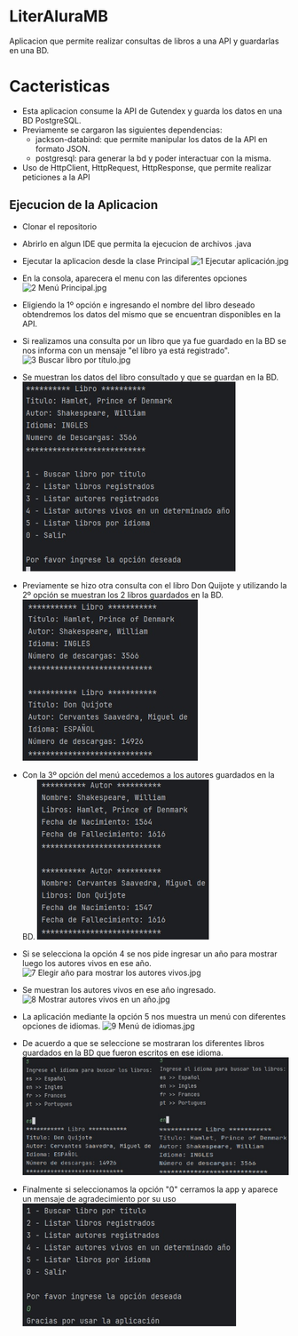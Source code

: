 # LiterAluraMB
Aplicacion que permite realizar consultas de libros a una API y guardarlas en una BD.

# Cacteristicas
- Esta aplicacion consume la API de Gutendex y guarda los datos en una BD PostgreSQL.
- Previamente se cargaron las siguientes dependencias:
  - jackson-databind: que permite manipular los datos de la API en formato JSON.
  - postgresql: para generar la bd y poder interactuar con la misma.
- Uso de HttpClient, HttpRequest, HttpResponse, que permite realizar peticiones a la API

##  Ejecucion de la Aplicacion
- Clonar el repositorio
- Abrirlo en algun IDE que permita la ejecucion de archivos .java
- Ejecutar la aplicacion desde la clase Principal
![1 Ejecutar aplicación.jpg](1%20Ejecutar%20aplicaci%F3n.jpg)

- En la consola, aparecera el menu con las diferentes opciones
![2 Menú Principal.jpg](2%20Men%FA%20Principal.jpg)

- Eligiendo la 1º opción e ingresando el nombre del libro deseado obtendremos los datos del mismo que se encuentran disponibles en la API.
- Si realizamos una consulta por un libro que ya fue guardado en la BD se nos informa con un mensaje "el libro ya está registrado". 
![3 Buscar libro por título.jpg](3%20Buscar%20libro%20por%20t%EDtulo.jpg)

- Se muestran los datos del libro consultado y que se guardan en la BD.
![4 Mostrar libro.jpg](4%20Mostrar%20libro.jpg)

- Previamente se hizo otra consulta con el libro Don Quijote y utilizando la 2º opción se muestran los 2 libros guardados en la BD.
![5 Mostrar libros guardados en BD.jpg](5%20Mostrar%20libros%20guardados%20en%20BD.jpg)

- Con la 3º opción del menú accedemos a los autores guardados en la BD.
![6 Mostrar autores guardados en BD.jpg](6%20Mostrar%20autores%20guardados%20en%20BD.jpg)

- Si se selecciona la opción 4 se nos pide ingresar un año para mostrar luego los autores vivos en ese año.
![7 Elegir año para mostrar los autores vivos.jpg](7%20Elegir%20a%F1o%20para%20mostrar%20los%20autores%20vivos.jpg)

- Se muestran los autores vivos en ese año ingresado.
![8 Mostrar autores vivos en un año.jpg](8%20Mostrar%20autores%20vivos%20en%20un%20a%F1o.jpg)

- La aplicación mediante la opción 5 nos muestra un menú con diferentes opciones de idiomas.
![9 Menú de idiomas.jpg](9%20Men%FA%20de%20idiomas.jpg)

- De acuerdo a que se seleccione se mostraran los diferentes libros guardados en la BD que fueron escritos en ese idioma.
![10 Muestra los libros en el idioma elegido.jpg](10%20Muestra%20los%20libros%20en%20el%20idioma%20elegido.jpg)

- Finalmente si seleccionamos la opción "0" cerramos la app y aparece un mensaje de agradecimiento por su uso
![11 Salir de la app.jpg](11%20Salir%20de%20la%20app.jpg)
